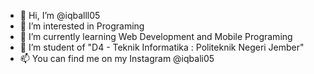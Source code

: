- 👋 Hi, I’m @iqballl05
- 👀 I’m interested in Programing
- 🌱 I’m currently learning Web Development and Mobile Programing
- 💞️ I’m student of "D4 - Teknik Informatika : Politeknik Negeri Jember"
- 📫 You can find me on my Instagram @iqbali05

<!---
iqballl05/iqballl05 is a ✨ special ✨ repository because its `README.md` (this file) appears on your GitHub profile.
You can click the Preview link to take a look at your changes.
--->
